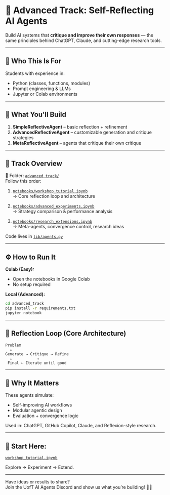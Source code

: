 
# 🚀 Advanced Track: Self-Reflecting AI Agents

Build AI systems that **critique and improve their own responses** — the same principles behind ChatGPT, Claude, and cutting-edge research tools.

---

## 🎯 Who This Is For
Students with experience in:
- Python (classes, functions, modules)
- Prompt engineering & LLMs
- Jupyter or Colab environments

---

## 🧠 What You'll Build
1. **SimpleReflectiveAgent** – basic reflection + refinement  
2. **AdvancedReflectiveAgent** – customizable generation and critique strategies  
3. **MetaReflectiveAgent** – agents that critique their own critique  

---

## 🧪 Track Overview

📍 Folder: [`advanced_track/`](./)  
Follow this order:

1. [`notebooks/workshop_tutorial.ipynb`](notebooks/workshop_tutorial.ipynb)  
   → Core reflection loop and architecture

2. [`notebooks/advanced_experiments.ipynb`](notebooks/advanced_experiments.ipynb)  
   → Strategy comparison & performance analysis

3. [`notebooks/research_extensions.ipynb`](notebooks/research_extensions.ipynb)  
   → Meta-agents, convergence control, research ideas

Code lives in [`lib/agents.py`](lib/agents.py)

---

## ⚙️ How to Run It

**Colab (Easy):**
- Open the notebooks in Google Colab
- No setup required

**Local (Advanced):**
```bash
cd advanced_track
pip install -r requirements.txt
jupyter notebook
```

---

## 🔁 Reflection Loop (Core Architecture)
```
Problem
  ↓
Generate → Critique → Refine
  ↓           ↑
 Final ← Iterate until good
```

---

## 🌟 Why It Matters

These agents simulate:
- Self-improving AI workflows
- Modular agentic design
- Evaluation + convergence logic

Used in: ChatGPT, GitHub Copilot, Claude, and Reflexion-style research.

---

## 🚀 Start Here:
[`workshop_tutorial.ipynb`](notebooks/workshop_tutorial.ipynb)

Explore → Experiment → Extend.

---

Have ideas or results to share?  
Join the UofT AI Agents Discord and show us what you’re building! 🧠✨
